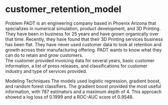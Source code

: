 # customer_retention_model

Problem
PADT is an engineering company based in Phoenix Arizona that specializes in numerical simulation, product development, and 3D Printing.  They have been in business for 25 years and have grown organically over that time.  Recently, they have found that their 3D Printing services business has been flat. They have never used customer data to look at retention and growth across their manufacturing offering.  PADT wants to know what they can do to retain and grow customers.  
The customer provided invoicing data for several years, basic customer information, a list of press releases, and classifications for customer industry and type of services provided. 


Modeling Techniques
The models used logistic regression, gradient boost, and random forest classifiers. The gradient boost provided the most useful information, with 787 estimators and a maximum depth of 4.  This approach showed a log loss of 0.1999 and a ROC-AUC score of 0.9548. 
